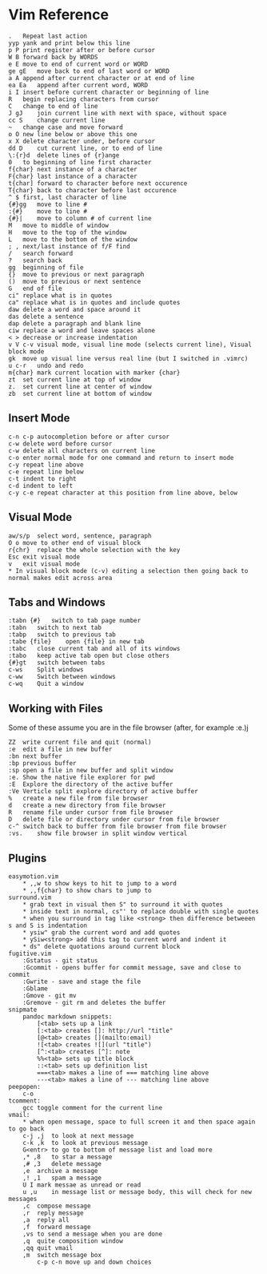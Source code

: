 # Vim Reference

	.	Repeat last action
	yyp	yank and print below this line
	p P	print register after or before cursor
	W B	forward back by WORDS
	e E	move to end of current word or WORD
	ge gE	move back to end of last word or WORD
	a A	append after current character or at end of line
	ea Ea	append after current word, WORD
	i I	insert before current character or beginning of line
	R	begin replacing characters from cursor
	C	change to end of line
	J gJ	join current line with next with space, without space
	cc S	change current line
	~	change case and move forward
	o O	new line below or above this one
	x X	delete character under, before cursor
	dd D	cut current line, or to end of line
	\:{r}d	delete lines of {r}ange
	0	to beginning of line first character
	f{char}	next instance of a character
	F{char} last instance of a character
	t{char] forward to character before next occurence
	T{char} back to character before last occurence 
	^ $	first, last character of line
	{#}gg	move to line #
	:{#}	move to line #
	{#}|	move to column # of current line
	M	move to middle of window
	H	move to the top of the window
	L	move to the bottom of the window
	; ,	next/last instance of f/F find
	/	search forward
	?	search back
	gg	beginning of file
	{}	move to previous or next paragraph
	()	move to previous or next sentence
	G	end of file
	ci"	replace what is in quotes
	ca"	replace what is in quotes and include quotes
	daw	delete a word and space around it
	das	delete a sentence
	dap	delete a paragraph and blank line
	ciw	replace a word and leave spaces alone
	< >	decrease or increase indentation
	v V c-v	visual mode, visual line mode (selects current line), Visual block mode
	gk	move up visual line versus real line (but I switched in .vimrc)
	u c-r	undo and redo
	m{char}	mark current location with marker {char}
	zt	set current line at top of window
	z.	set current line at center of window
	zb	set current line at bottom of window

## Insert Mode

	c-n c-p	autocompletion before or after cursor
	c-w	delete word before cursor
	c-w	delete all characters on current line
	c-o	enter normal mode for one command and return to insert mode
	c-y	repeat line above
	c-e	repeat line below
	c-t	indent to right
	c-d	indent to left
	c-y c-e	repeat character at this position from line above, below

## Visual Mode

	aw/s/p	select word, sentence, paragraph
	O o	move to other end of visual block
	r{chr}	replace the whole selection with the key
	Esc	exit visual mode
	v	exit visual mode
	* In visual block mode (c-v) editing a selection then going back to normal makes edit across area

## Tabs and Windows

	:tabn {#}	switch to tab page number
	:tabn	switch to next tab
	:tabp	switch to previous tab
	:tabe {file}	open {file} in new tab
	:tabc	close current tab and all of its windows
	:tabo	keep active tab open but close others
	{#}gt	switch between tabs
	c-ws	Split windows
	c-ww	Switch between windows
	c-wq	Quit a window

## Working with Files

Some of these assume you are in the file browser (after, for example :e.)j

	ZZ	write current file and quit (normal)
	:e 	edit a file in new buffer
	:bn	next buffer
	:bp	previous buffer
	:sp	open a file in new buffer and split window
	:e.	Show the native file explorer for pwd
	:E	Explore the directory of the active buffer
	:Ve	Verticle split explore directory of active buffer
	%	create a new file from file browser
	d	create a new directory from file browser
	R	rename file under cursor from file browser
	D	delete file or directory under cursor from file browser
	c-^	switch back to buffer from file browser from file browser
	:vs.	show file browser in split window vertical

## Plugins

	easymotion.vim
		* ,,w to show keys to hit to jump to a word
		* ,,f{char} to show chars to jump to 
	surround.vim
		* grab text in visual then S" to surround it with quotes
		* inside text in normal, cs"' to replace double with single quotes
		* when you surround in tag like <strong> then difference betweeen s and S is indentation
		* ysiw" grab the current word and add quotes
		* ySiw<strong> add this tag to current word and indent it
		* ds" delete quotations around current block
	fugitive.vim
		:Gstatus - git status
		:Gcommit - opens buffer for commit message, save and close to commit
		:Gwrite - save and stage the file
		:Gblame
		:Gmove - git mv
		:Gremove - git rm and deletes the buffer
	snipmate
		pandoc markdown snippets:
			[<tab> sets up a link
			[:<tab> creates []: http://url "title"
			[@<tab> creates [](mailto:email)
			![<tab> creates ![](url "title")
			[^:<tab> creates [^]: note
			%%<tab> sets up title block
			::<tab> sets up definition list
			===<tab> makes a line of === matching line above
			---<tab> makes a line of --- matching line above
	peepopen:
		c-o
	tcomment:
		gcc	toggle comment for the current line
	vmail:
		* when open message, space to full screen it and then space again to go back
		c-j ,j	to look at next message
		c-k ,k	to look at previous message
		G<entr>	to go to bottom of message list and load more
		,* ,8	to star a message
		,# ,3	delete message
		,e	archive a message
		,! ,1	spam a message
		U I	mark messae as unread or read
		u ,u	in message list or message body, this will check for new messages
		,c	compose message
		,r	reply message
		,a	reply all
		,f	forward message
		,vs	to send a message when you are done
		,q	quite composition window
		,qq	quit vmail
		,m	switch message box
			c-p c-n	move up and down choices
